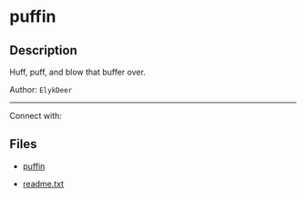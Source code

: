 # puffin

## Description

Huff, puff, and blow that buffer over.

Author: `ElykDeer`

---
Connect with:

## Files

* [puffin](files/puffin)

* [readme.txt](files/readme.txt)

